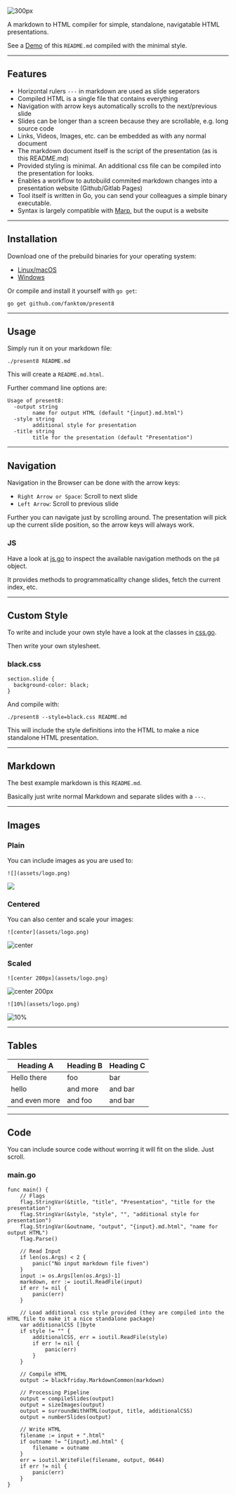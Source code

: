 ![300px](assets/logo.png)

A markdown to HTML compiler for simple, standalone, navigatable HTML presentations.

See a [Demo](http://fanktom.github.io/present8) of this `README.md` compiled with the minimal style.

---

## Features

* Horizontal rulers `---` in markdown are used as slide seperators
* Compiled HTML is a single file that contains everything
* Navigation with arrow keys automatically scrolls to the next/previous slide
* Slides can be longer than a screen because they are scrollable, e.g. long source code
* Links, Videos, Images, etc. can be embedded as with any normal document
* The markdown document itself is the script of the presentation (as is this README.md)
* Provided styling is minimal. An additional css file can be compiled into the presentation for looks.
* Enables a workflow to autobuild commited markdown changes into a presentation website (Github/Gitlab Pages)
* Tool itself is written in Go, you can send your colleagues a simple binary executable.
* Syntax is largely compatible with [Marp](https://yhatt.github.io/marp/), but the ouput is a website

---

## Installation

Download one of the prebuild binaries for your operating system:

* [Linux/macOS](bin/present8)
* [Windows](bin/present8.exe)

Or compile and install it yourself with `go get`:
```
go get github.com/fanktom/present8
```

---

## Usage

Simply run it on your markdown file:
```
./present8 README.md
```

This will create a `README.md.html`.

Further command line options are:
```
Usage of present8:
  -output string
    	name for output HTML (default "{input}.md.html")
  -style string
    	additional style for presentation
  -title string
    	title for the presentation (default "Presentation")
```

---

## Navigation

Navigation in the Browser can be done with the arrow keys:

* `Right Arrow or Space`: Scroll to next slide
* `Left Arrow`: Scroll to previous slide

Further you can navigate just by scrolling around.
The presentation will pick up the current slide position, so the arrow keys will always work.

### JS
Have a look at [js.go](js.go) to inspect the available navigation methods on the `p8` object.

It provides methods to programmaticallty change slides, fetch the current index, etc.

---

## Custom Style

To write and include your own style have a look at the classes in [css.go](css.go).

Then write your own stylesheet.

### black.css
```
section.slide {
  background-color: black;
}
```

And compile with:

```
./present8 --style=black.css README.md
```

This will include the style definitions into the HTML to make a nice standalone HTML presentation.

---

## Markdown

The best example markdown is this `README.md`.

Basically just write normal Markdown and separate slides with a `---`.

---

## Images

### Plain
You can include images as you are used to:

```
![](assets/logo.png)
```

![](assets/logo.png)

### Centered

You can also center and scale your images:

```
![center](assets/logo.png)
```

![center](assets/logo.png)

### Scaled

```
![center 200px](assets/logo.png)
```
![center 200px](assets/logo.png)

```
![10%](assets/logo.png)
```
![10%](assets/logo.png)

---

## Tables

| Heading A     | Heading B | Heading C |
|---------------|-----------|-----------|
| Hello there   | foo       | bar       |
| hello         | and more  | and bar   |
| and even more | and foo   | and bar   |

---

## Code

You can include source code without worring it will fit on the slide. Just scroll.

### main.go
```
func main() {
	// Flags
	flag.StringVar(&title, "title", "Presentation", "title for the presentation")
	flag.StringVar(&style, "style", "", "additional style for presentation")
	flag.StringVar(&outname, "output", "{input}.md.html", "name for output HTML")
	flag.Parse()

	// Read Input
	if len(os.Args) < 2 {
		panic("No input markdown file fiven")
	}
	input := os.Args[len(os.Args)-1]
	markdown, err := ioutil.ReadFile(input)
	if err != nil {
		panic(err)
	}

	// Load additional css style provided (they are compiled into the HTML file to make it a nice standalone package)
	var additionalCSS []byte
	if style != "" {
		additionalCSS, err = ioutil.ReadFile(style)
		if err != nil {
			panic(err)
		}
	}

	// Compile HTML
	output := blackfriday.MarkdownCommon(markdown)

	// Processing Pipeline
	output = compileSlides(output)
	output = sizeImages(output)
	output = surroundWithHTML(output, title, additionalCSS)
	output = numberSlides(output)

	// Write HTML
	filename := input + ".html"
	if outname != "{input}.md.html" {
		filename = outname
	}
	err = ioutil.WriteFile(filename, output, 0644)
	if err != nil {
		panic(err)
	}
}

```
